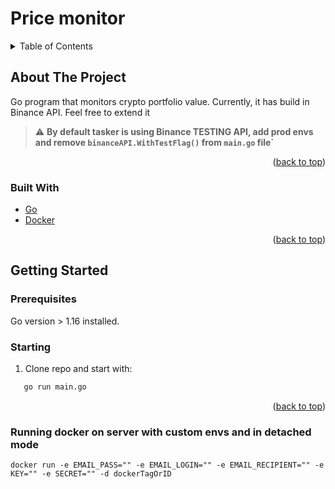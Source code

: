 # Price monitor

<!-- TABLE OF CONTENTS -->
<details>
  <summary>Table of Contents</summary>
  <ol>
    <li>
      <a href="#about-the-project">About The Project</a>
      <ul>
        <li><a href="#built-with">Built With</a></li>
      </ul>
    </li>
    <li>
      <a href="#getting-started">Getting Started</a>
      <ul>
        <li><a href="#prerequisites">Prerequisites</a></li>
        <li><a href="#installation">Installation</a></li>
      </ul>
    </li>
  </ol>
</details>

<!-- ABOUT THE PROJECT -->
## About The Project
Go program that monitors crypto portfolio value. Currently, it has build in Binance API. Feel free to extend it

> :warning: **By default tasker is using Binance TESTING API, add prod envs and remove `binanceAPI.WithTestFlag()` from `main.go` file`**
<p align="right">(<a href="#top">back to top</a>)</p>



### Built With

* [Go](https://golang.org/)
* [Docker](https://www.docker.com/)
<p align="right">(<a href="#top">back to top</a>)</p>



<!-- GETTING STARTED -->
## Getting Started

### Prerequisites

Go version > 1.16 installed.

### Starting

1. Clone repo and start with: 
```sh
   go run main.go
   ```

<p align="right">(<a href="#top">back to top</a>)</p>

### Running docker on server with custom envs and in detached mode
```
docker run -e EMAIL_PASS="" -e EMAIL_LOGIN="" -e EMAIL_RECIPIENT="" -e KEY="" -e SECRET="" -d dockerTagOrID
```